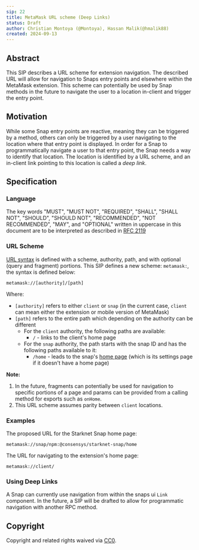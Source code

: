```yaml
---
sip: 22
title: MetaMask URL scheme (Deep Links)
status: Draft
author: Christian Montoya (@Montoya), Hassan Malik(@hmalik88)
created: 2024-09-13
---
```


## Abstract

This SIP describes a URL scheme for extension navigation. The described URL will allow for navigation to Snaps entry points and elsewhere within the MetaMask extension. This scheme can potentially be used by Snap methods in the future to navigate the user to a location in-client and trigger the entry point. 

## Motivation

While some Snap entry points are reactive, meaning they can be triggered by a method, others can only be triggered by a user navigating to the location where that entry point is displayed. In order for a Snap to programmatically navigate a user to that entry point, the Snap needs a way to identify that location. The location is identified by a URL scheme, and an in-client link pointing to this location is called a _deep link_.

## Specification

### Language

The key words "MUST", "MUST NOT", "REQUIRED", "SHALL", "SHALL NOT",
"SHOULD", "SHOULD NOT", "RECOMMENDED", "NOT RECOMMENDED", "MAY", and
"OPTIONAL" written in uppercase in this document are to be interpreted as described in [RFC 2119](https://www.ietf.org/rfc/rfc2119.txt)

### URL Scheme 

[URL syntax](https://en.wikipedia.org/wiki/URL#Syntax) is defined with a scheme, authority, path, and with optional (query and fragment) portions. This SIP defines a new scheme: `metamask:`, the syntax is defined below:

`metamask://[authority]/[path]`

Where: 

- `[authority]` refers to either `client` or `snap` (in the current case, `client` can mean either the extension or mobile version of MetaMask)
- `[path]` refers to the entire path which depending on the authority can be different
  - For the `client` authority, the following paths are available:
    - `/` - links to the client's home page
  - For the `snap` authority, the path starts with the snap ID and has the following paths available to it:
    - `/home` - leads to the snap's [home page](/SIPS/sip-15.md) (which is its settings page if it doesn't have a home page)

**Note:** 
1. In the future, fragments can potentially be used for navigation to specific portions of a page and params can be provided from a calling method for exports such as `onHome`.
2. This URL scheme assumes parity between `client` locations.

### Examples

The proposed URL for the Starknet Snap home page: 

`metamask://snap/npm:@consensys/starknet-snap/home`

The URL for navigating to the extension's home page:

`metamask://client/`

### Using Deep Links

A Snap can currently use navigation from within the snaps ui `Link` component. In the future, a SIP will be drafted to allow for programmatic navigation with another RPC method.

## Copyright

Copyright and related rights waived via [CC0](../LICENSE).